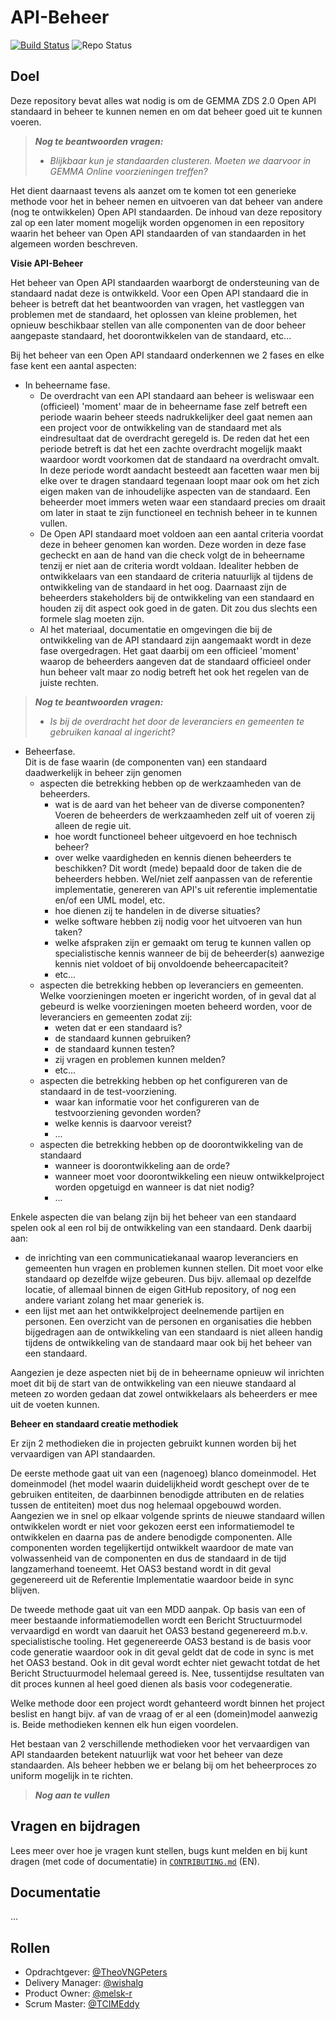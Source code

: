 API-Beheer
=====
[![Build Status](https://jenkins.nlx.io/job/gemma-zaken-build-and-test/badge/icon?style=plastic)](https://jenkins.nlx.io/) ![Repo Status](https://img.shields.io/badge/status-concept-lightgrey.svg?style=plastic)

## Doel

Deze repository bevat alles wat nodig is om de GEMMA ZDS 2.0 Open API standaard in beheer te kunnen nemen en om dat beheer goed uit te kunnen voeren.

> _**Nog te beantwoorden vragen:**_
> - _Blijkbaar kun je standaarden clusteren. Moeten we daarvoor in GEMMA Online voorzieningen treffen?_

Het dient daarnaast tevens als aanzet om te komen tot een generieke methode voor het in beheer nemen en uitvoeren van dat beheer van andere (nog te ontwikkelen) Open API standaarden.
De inhoud van deze repository zal op een later moment mogelijk worden opgenomen in een repository waarin het beheer van Open API standaarden of van standaarden in het algemeen worden beschreven.

**Visie API-Beheer** 

Het beheer van Open API standaarden waarborgt de ondersteuning van de standaard nadat deze is ontwikkeld.
Voor een Open API standaard die in beheer is betreft dat het beantwoorden van vragen, het vastleggen van problemen met de standaard, het oplossen van kleine problemen, het opnieuw beschikbaar stellen van alle componenten van de door beheer aangepaste standaard, het doorontwikkelen van de standaard, etc... 

Bij het beheer van een Open API standaard onderkennen we 2 fases en elke fase kent een aantal aspecten:
* In beheername fase.
  + De overdracht van een API standaard aan beheer is weliswaar een (officieel) 'moment' maar de in beheername fase zelf betreft een periode waarin beheer steeds nadrukkelijker deel gaat nemen aan een project voor de ontwikkeling van de standaard met als eindresultaat dat de overdracht geregeld is. De reden dat het een periode betreft is dat het een zachte overdracht mogelijk maakt waardoor wordt voorkomen dat de standaard na overdracht omvalt. In deze periode wordt aandacht besteedt aan facetten waar men bij elke over te dragen standaard tegenaan loopt maar ook om het zich eigen maken van de inhoudelijke aspecten van de standaard. Een beheerder moet immers weten waar een standaard precies om draait om later in staat te zijn functioneel en technish beheer in te kunnen vullen.
  + De Open API standaard moet voldoen aan een aantal criteria voordat deze in beheer genomen kan worden.
    Deze worden in deze fase gecheckt en aan de hand van die check volgt de in beheername tenzij er niet aan de
    criteria wordt voldaan. Idealiter hebben de ontwikkelaars van een standaard de criteria natuurlijk al tijdens de
    ontwikkeling van de standaard in het oog. Daarnaast zijn de beheerders stakeholders bij de ontwikkeling van een standaard 
    en houden zij dit aspect ook goed in de gaten. Dit zou dus slechts een formele slag moeten zijn.
  + Al het materiaal, documentatie en omgevingen die bij de ontwikkeling van de API standaard zijn aangemaakt wordt in deze fase overgedragen. Het gaat daarbij om een officieel 'moment' waarop de beheerders aangeven dat de standaard officieel onder hun beheer valt maar zo nodig betreft het ook het regelen van de juiste rechten.
  
 

>   _**Nog te beantwoorden vragen:**_ 
>  - _Is bij de overdracht het door de leveranciers en gemeenten te gebruiken kanaal al ingericht?_

* Beheerfase.<br/>
  Dit is de fase waarin (de componenten van) een standaard daadwerkelijk in beheer zijn genomen
  - aspecten die betrekking hebben op de werkzaamheden van de beheerders.
    + wat is de aard van het beheer van de diverse componenten? Voeren de beheerders de werkzaamheden zelf uit of voeren zij alleen de regie uit.
    + hoe wordt functioneel beheer uitgevoerd en hoe technisch beheer?
    + over welke vaardigheden en kennis dienen beheerders te beschikken? 
    Dit wordt (mede) bepaald door de taken die de beheerders hebben. Wel/niet zelf aanpassen van de referentie implementatie, genereren van API's uit referentie implementatie en/of een UML model, etc.
    + hoe dienen zij te handelen in de diverse situaties?
    + welke software hebben zij nodig voor het uitvoeren van hun taken?
    + welke afspraken zijn er gemaakt om terug te kunnen vallen op specialistische kennis wanneer de bij de beheerder(s) aanwezige 
      kennis niet voldoet of bij onvoldoende beheercapaciteit?
    + etc...
  - aspecten die betrekking hebben op leveranciers en gemeenten.
    Welke voorzieningen moeten er ingericht worden, of in geval dat al gebeurd is welke voorzieningen moeten
    beheerd worden, voor de leveranciers en gemeenten zodat zij:
    + weten dat er een standaard is?
    + de standaard kunnen gebruiken?
    + de standaard kunnen testen? 
    + zij vragen en problemen kunnen melden?
    + etc...
  - aspecten die betrekking hebben op het configureren van de standaard in de test-voorziening.
    + waar kan informatie voor het configureren van de testvoorziening gevonden worden?
    + welke kennis is daarvoor vereist?
    + ...
  - aspecten die betrekking hebben op de doorontwikkeling van de standaard
    + wanneer is doorontwikkeling aan de orde?
    + wanneer moet voor doorontwikkeling een nieuw ontwikkelproject worden opgetuigd en wanneer is dat niet nodig?
    + ... 
    
Enkele aspecten die van belang zijn bij het beheer van een standaard spelen ook al een rol bij de ontwikkeling van een standaard.
Denk daarbij aan:
* de inrichting van een communicatiekanaal waarop leveranciers en gemeenten hun vragen en problemen kunnen stellen.
Dit moet voor elke standaard op dezelfde wijze gebeuren. Dus bijv. allemaal op dezelfde locatie, of allemaal binnen de eigen GitHub repository, of nog een andere variant zolang het maar generiek is.
* een lijst met aan het ontwikkelproject deelnemende partijen en personen.
Een overzicht van de personen en organisaties die hebben bijgedragen aan de ontwikkeling van een standaard is niet alleen handig tijdens de ontwikkeling van de standaard maar ook bij het beheer van een standaard.

Aangezien je deze aspecten niet bij de in beheername opnieuw wil inrichten moet dit bij de start van de ontwikkeling van een nieuwe standaard al meteen zo worden gedaan dat zowel ontwikkelaars als beheerders er mee uit de voeten kunnen.

**Beheer en standaard creatie methodiek**

Er zijn 2 methodieken die in projecten gebruikt kunnen worden bij het vervaardigen van API standaarden.

De eerste methode gaat uit van een (nagenoeg) blanco domeinmodel. Het domeinmodel (het model waarin duidelijkheid wordt geschept over de te gebruiken entiteiten, de daarbinnen benodigde attributen en de relaties tussen de entiteiten) moet dus nog helemaal opgebouwd worden.
Aangezien we in snel op elkaar volgende sprints de nieuwe standaard willen ontwikkelen wordt er niet voor gekozen eerst een informatiemodel te ontwikkelen en daarna pas de andere benodigde componenten. Alle componenten worden tegelijkertijd ontwikkelt waardoor de mate van volwassenheid van de componenten en dus de standaard in de tijd langzamerhand toeneemt. Het OAS3 bestand wordt in dit geval gegenereerd uit de Referentie Implementatie waardoor beide in sync blijven.

De tweede methode gaat uit van een MDD aanpak. Op basis van een of meer bestaande informatiemodellen wordt een Bericht Structuurmodel vervaardigd en wordt van daaruit het OAS3 bestand gegenereerd m.b.v. specialistische tooling. Het gegenereerde OAS3 bestand is de basis voor code generatie waardoor ook in dit geval geldt dat de code in sync is met het OAS3 bestand. Ook in dit geval wordt echter niet gewacht totdat de het Bericht Structuurmodel helemaal gereed is. Nee, tussentijdse resultaten van dit proces kunnen al heel goed dienen als basis voor codegeneratie.

Welke methode door een project wordt gehanteerd wordt binnen het project beslist en hangt bijv. af van de vraag of er al een (domein)model aanwezig is. Beide methodieken kennen elk hun eigen voordelen.

Het bestaan van 2 verschillende methodieken voor het vervaardigen van API standaarden betekent natuurlijk wat voor het beheer van deze standaarden. Als beheer hebben we er belang bij om het beheerproces zo uniform mogelijk in te richten.

>   _**Nog aan te vullen**_ 

## Vragen en bijdragen
Lees meer over hoe je vragen kunt stellen, bugs kunt melden en bij kunt dragen (met code of documentatie) in [`CONTRIBUTING.md`](CONTRIBUTING.md) (EN).

## Documentatie
...

## Rollen

- Opdrachtgever: [@TheoVNGPeters](https://github.com/TheoVNGPeters)
- Delivery Manager: [@wishalg](https://github.com/wishalg)
- Product Owner: [@melsk-r](https://github.com/melsk-r)
- Scrum Master:  [@TCIMEddy](https://github.com/TCIMEddy)

